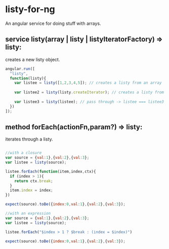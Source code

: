 listy-for-ng
============

An angular service for doing stuff with arrays.

service listy(array | listy | listyIteratorFactory) => listy:
--------
creates a new listy object.

```javascript
angular.run([
  "listy",
  function(listy){
    var listee = listy([1,2,3,4,5]); // creates a listy from an array
    
    var listee2 = listy(listy.createIterator); // creates a listy from
    
    var listee3 = listy(listee); // pass through -> listee === listee3
  })
]);
```

method forEach(actionFn,param?) => listy:
--------
iterates through a listy.

```javascript

//with a closure
var source = {val:1},{val:2},{val:3};
var listee = listy(source);

listee.forEach(function(item,index,ctx){
  if (index > 1){
    return ctx.break;
  }
  item.index = index;
})

expect(source).toBe({index:0,val:1},{val:2},{val:3});

//with an expression
var source = {val:1},{val:2},{val:3};
var listee = listy(source);

listee.forEach("$index > 1 ? $break : (index = $index)")

expect(source).toBe({index:0,val:1},{val:2},{val:3});
```




